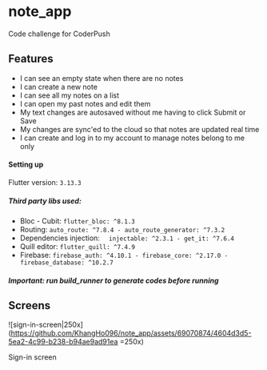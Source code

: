 # note_app
Code challenge for CoderPush

## Features
* I can see an empty state when there are no notes
* I can create a new note
* I can see all my notes on a list
* I can open my past notes and edit them
* My text changes are autosaved without me having to click Submit or Save
* My changes are sync'ed to the cloud so that notes are updated real time
* I can create and log in to my account to manage notes belong to me only

#### Setting up

Flutter version: `3.13.3`

##### Third party libs used:

* Bloc - Cubit: `flutter_bloc: ^8.1.3`
* Routing: `auto_route: ^7.8.4 - auto_route_generator: ^7.3.2`
* Dependencies injection: `  injectable: ^2.3.1 - get_it: ^7.6.4`
* Quill editor: `flutter_quill: ^7.4.9`
* Firebase: `firebase_auth: ^4.10.1 - firebase_core: ^2.17.0 - firebase_database: ^10.2.7`
##### Important: run build_runner to generate codes before running

## Screens

![sign-in-screen|250x](https://github.com/KhangHo096/note_app/assets/69070874/4604d3d5-5ea2-4c99-b238-b94ae9ad91ea =250x)

Sign-in screen
